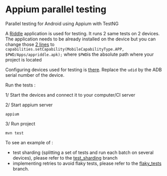 # Appium parallel testing
Parallel testing for Android using Appium with TestNG

A [Riddle](https://github.com/lilinor/appium-parallel-testing/tree/master/Apps) application is used for testing. It runs 2 same tests on 2 devices.
The application needs to be already installed on the device but you can change those [2 lines](https://github.com/lilinor/appium-parallel-testing/blob/8e8494d54deca179d9bba6e46ae0263e4344e37e/src/test/java/ParallelTests.java#L35L36) 
to `capabilities.setCapability(MobileCapabilityType.APP, $PWD/Apps/appriddle.apk);` where `$PWD`is the absolute path where your project is located

Configuring devices used for testing is [there](https://github.com/lilinor/appium-parallel-testing/blob/8e8494d54deca179d9bba6e46ae0263e4344e37e/testSuite.xml#L6). Replace the `udid` by the ADB serial number of the device.

Run the tests :

1/ Start the devices and connect it to your computer/CI server

2/ Start appium server

`appium`

3/ Run project 

`mvn test`

To see an example of :
- test sharding (splitting a set of tests and run each batch on several devices), please refer to the [test_sharding](https://github.com/lilinor/appium-parallel-testing/tree/test_sharding) branch
- implementing retries to avoid flaky tests, please refer to the [flaky_tests](https://github.com/lilinor/appium-parallel-testing/tree/flaky_tests) branch.
